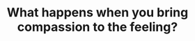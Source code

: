 ---
title: What happens when you bring compassion to the feeling?
tags: mindfulness buddhism human
---